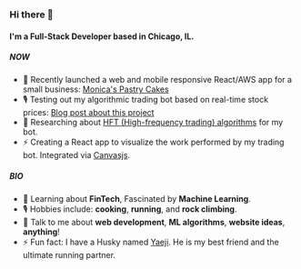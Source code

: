 ### Hi there 👋

#### I'm a Full-Stack Developer based in Chicago, IL.

##### NOW

- 💅 Recently launched a web and mobile responsive React/AWS app for a small business: [Monica's Pastry Cakes](https://www.monicaspastrycakes.com/)
- 🎙 Testing out my algorithmic trading bot based on real-time stock prices: [Blog post about this project](https://kunal-patil.ghost.io/algorithmic-trading-project/)
- 🔭 Researching about [HFT (High-frequency trading) algorithms](https://en.wikipedia.org/wiki/High-frequency_trading) for my bot.
- ⚡ Creating a React app to visualize the work performed by my trading bot. Integrated via [Canvasjs](https://canvasjs.com/).

##### BIO

- 🌱 Learning about **FinTech**, Fascinated by **Machine Learning**.
- 🎙 Hobbies include: **cooking**, **running**, and **rock climbing**.
- 💬 Talk to me about **web development**, **ML algorithms**, **website ideas**, **anything**!
- ⚡️ Fun fact: I have a Husky named [Yaeji](https://raw.githubusercontent.com/HakunaKp/HakunaKp/main/Yaeji.jpg). He is my best friend and the ultimate running partner.
